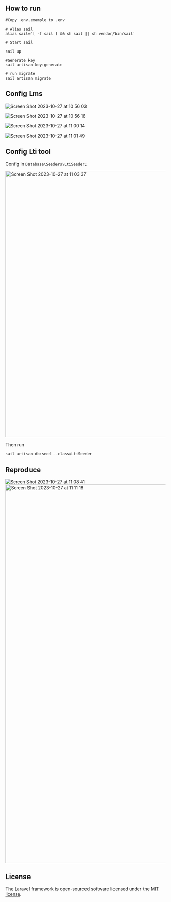
## How to run

```shell
#Copy .env.example to .env

# Alias sail
alias sail='[ -f sail ] && sh sail || sh vendor/bin/sail'

# Start sail

sail up

#Generate key 
sail artisan key:generate

# run migrate
sail artisan migrate

```

## Config Lms
![Screen Shot 2023-10-27 at 10 56 03](https://github.com/luongtu996/lti-provider/assets/26574116/7b0e4cb4-b734-4ca8-95a8-71d508e70f5a)

![Screen Shot 2023-10-27 at 10 56 16](https://github.com/luongtu996/lti-provider/assets/26574116/74b9df76-0c68-459d-b51f-d6f8e634acf7)

![Screen Shot 2023-10-27 at 11 00 14](https://github.com/luongtu996/lti-provider/assets/26574116/e290cfd4-930c-4e66-86c3-977de8fed504)

![Screen Shot 2023-10-27 at 11 01 49](https://github.com/luongtu996/lti-provider/assets/26574116/c3d6a859-30f3-4ac6-b420-8140acc78c95)

## Config Lti tool

Config in `Database\Seeders\LtiSeeder;`

<img width="836" alt="Screen Shot 2023-10-27 at 11 03 37" src="https://github.com/luongtu996/lti-provider/assets/26574116/11baf554-7dc8-427a-a250-60f904d4a72d">

Then run

```shell
sail artisan db:seed --class=LtiSeeder
```
## Reproduce
![Screen Shot 2023-10-27 at 11 08 41](https://github.com/luongtu996/lti-provider/assets/26574116/89c706bc-0c3d-4f06-bef8-2172bba20b7d)
<img width="1188" alt="Screen Shot 2023-10-27 at 11 11 18" src="https://github.com/luongtu996/lti-provider/assets/26574116/68ba63a8-925c-4230-a249-4d4cfed3cd97">



## License

The Laravel framework is open-sourced software licensed under the [MIT license](https://opensource.org/licenses/MIT).
